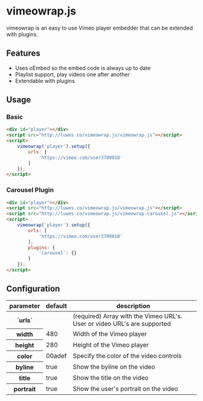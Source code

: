# vimeowrap.js

vimeowrap is an easy to use Vimeo player embedder that can be extended with plugins.

## Features
* Uses oEmbed so the embed code is always up to date
* Playlist support, play videos one after another
* Extendable with plugins

## Usage
### Basic
``` html
<div id="player"></div>
<script src="http://luwes.co/vimeowrap.js/vimeowrap.js"></script>
<script>
	vimeowrap('player').setup({
		urls: [
			'https://vimeo.com/user3709818'
		]
	});
</script>
```

### Carousel Plugin
``` html
<div id="player"></div>
<script src="http://luwes.co/vimeowrap.js/vimeowrap.js"></script>
<script src="http://luwes.co/vimeowrap.js/vimeowrap.carousel.js"></script>
<script>
	vimeowrap('player').setup({
		urls: [
			'https://vimeo.com/user3709818'
		],
		plugins: {
			'carousel': {}
		}
	});
</script>
```

## Configuration
<table>
<thead><tr>
	<th>parameter</th> <th>default</th> <th>description</th>
</tr></thead>
<tbody>
	<tr>
		<th>`urls`</th>
		<td></td>
		<td>(required) Array with the Vimeo URL's. User or video URL's are supported</td>
	</tr>
	<tr>
		<th>width</th>
		<td>480</td>
		<td>Width of the Vimeo player</td>
	</tr>
	<tr>
		<th>height</th>
		<td>280</td>
		<td>Height of the Vimeo player</td>
	</tr>
	<tr>
		<th>color</th>
		<td>00adef</td>
		<td>Specify the color of the video controls</td>
	</tr>
	<tr>
		<th>byline</th>
		<td>true</td>
		<td>Show the byline on the video</td>
	</tr>
	<tr>
		<th>title</th>
		<td>true</td>
		<td>Show the title on the video</td>
	</tr>
	<tr>
		<th>portrait</th>
		<td>true</td>
		<td>Show the user's portrait on the video</td>
	</tr>
	</tbody>
</table>